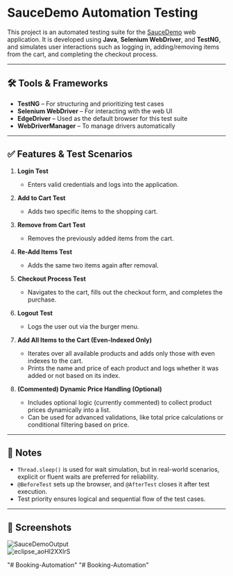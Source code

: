 # SauceDemo Automation Testing

This project is an automated testing suite for the [SauceDemo](https://www.saucedemo.com/) web application. It is developed using **Java**, **Selenium WebDriver**, and **TestNG**, and simulates user interactions such as logging in, adding/removing items from the cart, and completing the checkout process.

---

## 🛠️ Tools & Frameworks

- **TestNG** – For structuring and prioritizing test cases  
- **Selenium WebDriver** – For interacting with the web UI  
- **EdgeDriver** – Used as the default browser for this test suite  
- **WebDriverManager** – To manage drivers automatically
---
## ✅ Features & Test Scenarios

1. **Login Test**  
   - Enters valid credentials and logs into the application.

2. **Add to Cart Test**  
   - Adds two specific items to the shopping cart.

3. **Remove from Cart Test**  
   - Removes the previously added items from the cart.

4. **Re-Add Items Test**  
   - Adds the same two items again after removal.

5. **Checkout Process Test**  
   - Navigates to the cart, fills out the checkout form, and completes the purchase.

6. **Logout Test**  
   - Logs the user out via the burger menu.

7. **Add All Items to the Cart (Even-Indexed Only)**  
   - Iterates over all available products and adds only those with even indexes to the cart.  
   - Prints the name and price of each product and logs whether it was added or not based on its index.

8. **(Commented) Dynamic Price Handling (Optional)**  
   - Includes optional logic (currently commented) to collect product prices dynamically into a list.  
   - Can be used for advanced validations, like total price calculations or conditional filtering based on price.

---
## 📌 Notes

- `Thread.sleep()` is used for wait simulation, but in real-world scenarios, explicit or fluent waits are preferred for reliability.
- `@BeforeTest` sets up the browser, and `@AfterTest` closes it after test execution.
- Test priority ensures logical and sequential flow of the test cases.

---
## 📸 Screenshots
![SauceDemoOutput](https://github.com/user-attachments/assets/106f1d02-312f-445e-bc40-cfda5bbcfedf)   
![eclipse_aoHI2XXlrS](https://github.com/user-attachments/assets/b27b9696-0e07-4a3a-8894-a3e2781e9dfc)


"# Booking-Automation" 
"# Booking-Automation" 
